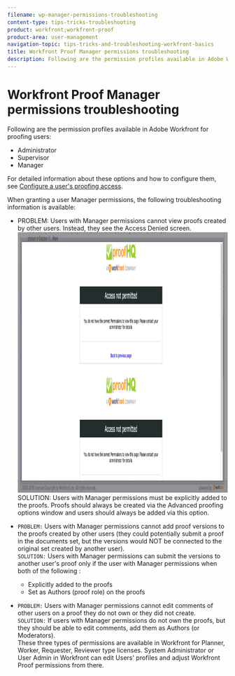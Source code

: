```yaml
---
filename: wp-manager-permissions-troubleshooting
content-type: tips-tricks-troubleshooting
product: workfront;workfront-proof
product-area: user-management
navigation-topic: tips-tricks-and-troubleshooting-workfront-basics
title: Workfront Proof Manager permissions troubleshooting
description: Following are the permission profiles available in Adobe Workfront for proofing users:
---
```


# Workfront Proof Manager permissions troubleshooting

Following are the permission profiles available in Adobe Workfront for proofing users:

* Administrator
* Supervisor
* Manager

For detailed information about these options and how to configure them, see [Configure a user's proofing access](../../administration-and-setup/manage-workfront/configure-proofing/configure-a-users-proofing-access.md).

When granting a user Manager permissions, the following troubleshooting information is available:

<ul> 
 <li><span class="bold">PROBLEM:</span> Users with Manager permissions cannot view proofs created by other users. Instead, they see the Access Denied screen.&nbsp;<a href="../../Resources/Images/Getting Started/Tips, Tricks, and Troubleshooting/Access_Denied.png" class="MCXref xref" xrefformat="{para}"><img src="assets/access-denied.png" alt="" width="1296" height="595"><br></a><span class="bold">SOLUTION:</span>&nbsp;Users with Manager permissions must be explicitly added to the proofs. Proofs should always be created via the Advanced proofing options window and users should always be added via this option.</li> 
</ul>

* `PROBLEM:` Users with Manager permissions cannot add proof versions to the proofs created by other users (they could potentially submit a proof in the documents set, but the versions would NOT be connected to the original set created by another user).  
  `SOLUTION:` Users with Manager permissions can submit the versions to another user's proof only if the user with Manager permissions when both of the following :

  * Explicitly added to the proofs
  * Set as Authors (proof role) on the proofs

* `PROBLEM:` Users with Manager permissions cannot edit comments of other users on a proof they do not own or they did not create.  
  `SOLUTION:` If users with Manager permissions do not own the proofs, but they should be able to edit comments, add them as Authors (or Moderators).  
  These three types of permissions are available in Workfront for Planner, Worker, Requester, Reviewer type licenses. System Administrator or User Admin in Workfront can edit Users' profiles and adjust Workfront Proof permissions from there.&nbsp;

